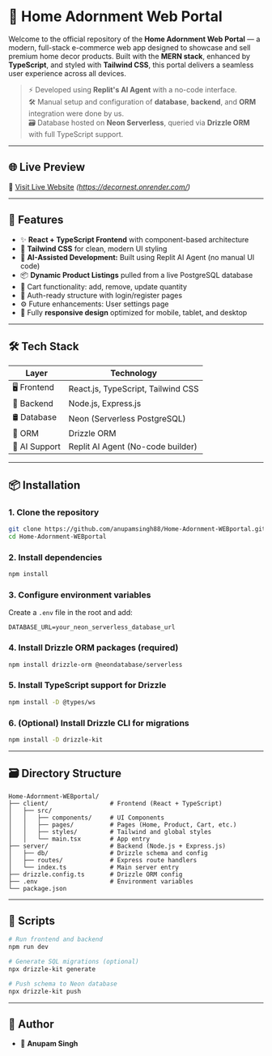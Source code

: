 # 🏡 Home Adornment Web Portal

Welcome to the official repository of the **Home Adornment Web Portal** — a modern, full-stack e-commerce web app designed to showcase and sell premium home decor products. Built with the **MERN stack**, enhanced by **TypeScript**, and styled with **Tailwind CSS**, this portal delivers a seamless user experience across all devices.

> ⚡️ Developed using **Replit's AI Agent** with a no-code interface.  
> 🛠️ Manual setup and configuration of **database**, **backend**, and **ORM** integration were done by us.  
> 🗃️ Database hosted on **Neon Serverless**, queried via **Drizzle ORM** with full TypeScript support.

---

## 🌐 Live Preview

🔗 [Visit Live Website](#) _(https://decornest.onrender.com/)_

---

## 🚀 Features

- ✨ **React + TypeScript Frontend** with component-based architecture
- 🎨 **Tailwind CSS** for clean, modern UI styling
- 🧠 **AI-Assisted Development:** Built using Replit AI Agent (no manual UI code)
- 📦 **Dynamic Product Listings** pulled from a live PostgreSQL database
- 🛒 Cart functionality: add, remove, update quantity
- 🔐 Auth-ready structure with login/register pages
- ⚙️ Future enhancements: User settings page
- 📱 Fully **responsive design** optimized for mobile, tablet, and desktop

---

## 🛠 Tech Stack

| Layer         | Technology                          |
|---------------|--------------------------------------|
| 🖥 Frontend    | React.js, TypeScript, Tailwind CSS   |
| 🔧 Backend     | Node.js, Express.js                 |
| 🛢 Database    | Neon (Serverless PostgreSQL)        |
| 🧱 ORM         | Drizzle ORM                         |
| 🧠 AI Support  | Replit AI Agent (No-code builder)   |

---

## 📦 Installation

### 1. Clone the repository
```bash
git clone https://github.com/anupamsingh88/Home-Adornment-WEBportal.git
cd Home-Adornment-WEBportal
````

### 2. Install dependencies

```bash
npm install
```

### 3. Configure environment variables

Create a `.env` file in the root and add:

```env
DATABASE_URL=your_neon_serverless_database_url
```

### 4. Install Drizzle ORM packages (required)

```bash
npm install drizzle-orm @neondatabase/serverless
```

### 5. Install TypeScript support for Drizzle

```bash
npm install -D @types/ws
```

### 6. (Optional) Install Drizzle CLI for migrations

```bash
npm install -D drizzle-kit
```

---

## 🗃 Directory Structure

```
Home-Adornment-WEBportal/
├── client/                 # Frontend (React + TypeScript)
│   ├── src/
│   │   ├── components/     # UI Components
│   │   ├── pages/          # Pages (Home, Product, Cart, etc.)
│   │   ├── styles/         # Tailwind and global styles
│   │   └── main.tsx        # App entry
├── server/                 # Backend (Node.js + Express.js)
│   ├── db/                 # Drizzle schema and config
│   ├── routes/             # Express route handlers
│   └── index.ts            # Main server entry
├── drizzle.config.ts       # Drizzle ORM config
├── .env                    # Environment variables
└── package.json
```

---

## 🔧 Scripts

```bash
# Run frontend and backend
npm run dev

# Generate SQL migrations (optional)
npx drizzle-kit generate

# Push schema to Neon database
npx drizzle-kit push
```

---

## 📌 Author

* 👤 **Anupam Singh**

